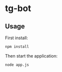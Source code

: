 # tg-bot

## Usage

First install:
```bash
npm install
```

Then start the application:

```bash
node app.js
```


